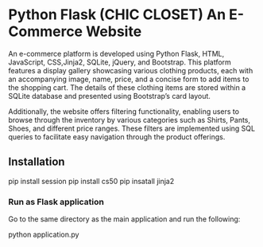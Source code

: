 # Python Flask (CHIC CLOSET) An E-Commerce Website

An e-commerce platform is developed using Python Flask, HTML, JavaScript, CSS,Jinja2, SQLite, jQuery, and Bootstrap. This platform features a display gallery showcasing various clothing products, each with an accompanying image, name, price, and a concise form to add items to the shopping cart. The details of these clothing items are stored within a SQLite database and presented using Bootstrap’s card layout.

Additionally, the website offers filtering functionality, enabling users to browse through the inventory by various categories such as Shirts, Pants, Shoes, and different price ranges. These filters are implemented using SQL queries to facilitate easy navigation through the product offerings.


## Installation

pip install session
pip install cs50
pip insatall jinja2


### Run as Flask application 

Go to the same directory as the main application and run the following:

python application.py

